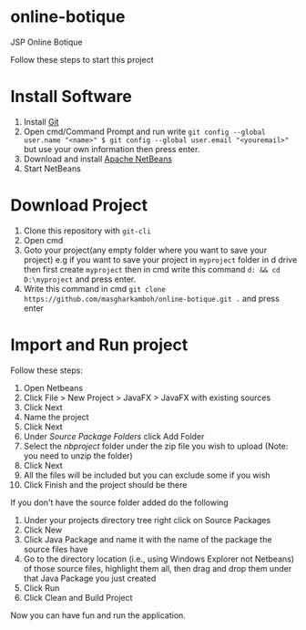 
# online-botique
JSP Online Botique

Follow these steps to start this project

# Install Software 
1. Install [Git](https://www.atlassian.com/git/tutorials/install-git#install-git-on-windows "Git")
2. Open cmd/Command Prompt and run write `git config --global user.name "<name>" $ git config --global user.email "<youremail>"` but use your own information then press enter.
3. Download and install [Apache NetBeans](http://download.netbeans.org/netbeans/8.2/final/bundles/netbeans-8.2-javaee-windows.exe)
4. Start NetBeans

# Download Project
1. Clone this repository with `git-cli`
  1. Open cmd
  2. Goto your project(any empty folder where you want to save your project) e.g if you want to save your project in `myproject` folder in d drive then first create `myproject` then in cmd write this command `d: && cd D:\myproject` and press enter.
  3. Write this command in cmd `git clone https://github.com/masgharkamboh/online-botique.git .` and press enter

# Import and Run project
Follow these steps:

 1. Open Netbeans
 2. Click File > New Project > JavaFX > JavaFX with existing sources
 3. Click Next
 4. Name the project
 5. Click Next
 6. Under *Source Package Folders* click Add Folder
 7. Select the *nbproject* folder under the zip file you wish to upload (Note: you need to unzip the folder)
 8. Click Next
 9. All the files will be included but you can exclude some if you wish
 10. Click Finish and the project should be there

If you don't have the source folder added do the following

 1. Under your projects directory tree right click on Source Packages
 2. Click New
 3. Click Java Package and name it with the name of the package the source files have
 4. Go to the directory location (i.e., using Windows Explorer not Netbeans) of those source files, highlight them all, then drag and drop them under that Java Package you just created
 5. Click Run
 6. Click Clean and Build Project
 
Now you can have fun and run the application.